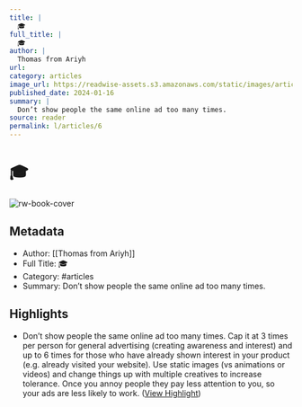 ```yaml
---
title: |
  🎓
full_title: |
  🎓
author: |
  Thomas from Ariyh
url: 
category: articles
image_url: https://readwise-assets.s3.amazonaws.com/static/images/article3.5c705a01b476.png
published_date: 2024-01-16
summary: |
  Don’t show people the same online ad too many times.
source: reader
permalink: l/articles/6
---
```

# 🎓

![rw-book-cover](https://readwise-assets.s3.amazonaws.com/static/images/article3.5c705a01b476.png)

## Metadata
- Author: [[Thomas from Ariyh]]
- Full Title: 🎓
- Category: #articles
- Summary: Don’t show people the same online ad too many times.

## Highlights
- Don’t show people the same online ad too many times. Cap it at 3 times per person for general advertising (creating awareness and interest) and up to 6 times for those who have already shown interest in your product (e.g. already visited your website).
  Use static images (vs animations or videos) and change things up with multiple creatives to increase tolerance.
  Once you annoy people they pay less attention to you, so your ads are less likely to work. ([View Highlight](https://read.readwise.io/read/01hm971x8vrtxrzwq18xaj5h58))


